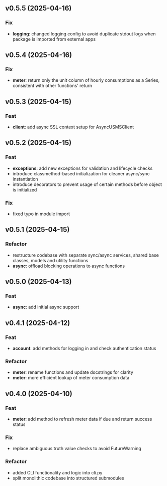 ## v0.5.5 (2025-04-16)

### Fix

- **logging**: changed logging config to avoid duplicate stdout logs when package is imported from external apps

## v0.5.4 (2025-04-16)

### Fix

- **meter**: return only the unit column of hourly consumptions as a Series, consistent with other functions' return

## v0.5.3 (2025-04-15)

### Feat

- **client**: add async SSL context setup for AsyncUSMSClient

## v0.5.2 (2025-04-15)

### Feat

- **exceptions**: add new exceptions for validation and lifecycle checks
- introduce classmethod-based initialization for cleaner async/sync instantiation
- introduce decorators to prevent usage of certain methods before object is initialized

### Fix

- fixed typo in module import

## v0.5.1 (2025-04-15)

### Refactor

- restructure codebase with separate sync/async services, shared base classes, models and utility functions
- **async**: offload blocking operations to async functions

## v0.5.0 (2025-04-13)

### Feat

- **async**: add initial async support

## v0.4.1 (2025-04-12)

### Feat

- **account**: add methods for logging in and check authentication status

### Refactor

- **meter**: rename functions and update docstrings for clarity
- **meter**: more efficient lookup of meter consumption data

## v0.4.0 (2025-04-10)

### Feat

- **meter**: add method to refresh meter data if due and return success status

### Fix

- replace ambiguous truth value checks to avoid FutureWarning

### Refactor

- added CLI functionality and logic into cli.py
- split monolithic codebase into structured submodules
